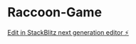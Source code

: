 # Raccoon-Game

[Edit in StackBlitz next generation editor ⚡️](https://stackblitz.com/~/github.com/RaMphoWneZ/Raccoon-Game)